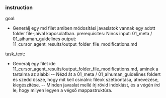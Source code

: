 
### instruction
goal:
- Generálj egy md filet amiben módosítási javaslatok vannak egy adott folder file-jaival kapcsolatban.
prerequisites: Nincs
input: 01_meta / 01_aihuman_guidelines
output: 11_cursor_agent_results/output_folder_file_modifications.md

task_text:
- Generalj egy filet ide
11_cursor_agent_results/output_folder_file_modifications.md, aminek a tartalma az alabbi
-- Nézd át a 01_meta / 01_aihuman_guidelines foldert és szedd össze, hogy mit kell csinálni: fileok szétbontása, átnevezése, kiegészítése.
-- Minden javaslat mellé írj rövid indoklást, és a végén írd le, hogy milyen legyen a végső mappastruktúra.
